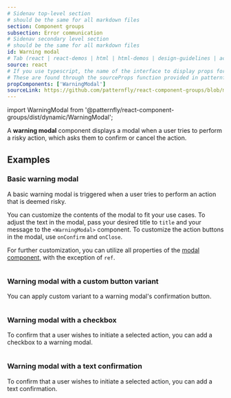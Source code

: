 ```yaml
---
# Sidenav top-level section
# should be the same for all markdown files
section: Component groups
subsection: Error communication
# Sidenav secondary level section
# should be the same for all markdown files
id: Warning modal
# Tab (react | react-demos | html | html-demos | design-guidelines | accessibility)
source: react
# If you use typescript, the name of the interface to display props for
# These are found through the sourceProps function provided in patternfly-docs.source.js
propComponents: ['WarningModal']
sourceLink: https://github.com/patternfly/react-component-groups/blob/main/packages/module/patternfly-docs/content/extensions/component-groups/examples/WarningModal/WarningModal.md
---
```


import WarningModal from '@patternfly/react-component-groups/dist/dynamic/WarningModal';

A **warning modal** component displays a modal when a user tries to perform a risky action, which asks them to confirm or cancel the action.

## Examples

### Basic warning modal

A basic warning modal is triggered when a user tries to perform an action that is deemed risky. 

You can customize the contents of the modal to fit your use cases. To adjust the text in the modal, pass your desired title to `title` and your message to the `<WarningModal>` component. To customize the action buttons in the modal, use `onConfirm` and `onClose`. 

For further customization, you can utilize all properties of the [modal component](/components/modal), with the exception of `ref`.

```js file="./WarningModalExample.tsx"

```

### Warning modal with a custom button variant

You can apply custom variant to a warning modal's confirmation button.

```js file="./WarningModalDangerExample.tsx"

```


### Warning modal with a checkbox

To confirm that a user wishes to initiate a selected action, you can add a checkbox to a warning modal.

```js file="./WarningModalCheckboxExample.tsx"

```


### Warning modal with a text confirmation

To confirm that a user wishes to initiate a selected action, you can add a text confirmation.

```js file="./WarningModalTextConfirmationExample.tsx"

```
